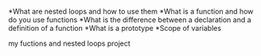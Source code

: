 *What are nested loops and how to use them
*What is a function and how do you use functions
*What is the difference between a declaration and a definition of a function
*What is a prototype
*Scope of variables


my fuctions and nested loops project

